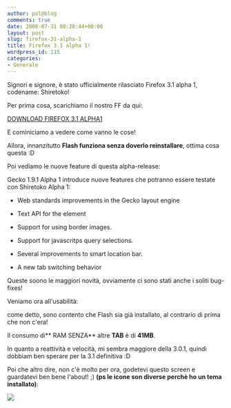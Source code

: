 ```yaml
---
author: pol@blog
comments: true
date: 2008-07-31 08:28:44+00:00
layout: post
slug: firefox-31-alpha-1
title: Firefox 3.1 alpha 1!
wordpress_id: 115
categories:
- Generale
---
```


Signori e signore, è stato ufficialmente rilasciato Firefox 3.1 alpha 1, codename: Shiretoko!

Per prima cosa, scarichiamo il nostro FF da qui:

[DOWNLOAD FIREFOX 3.1 ALPHA1](http://download.mozilla.org/?product=shiretoko-alpha1&os=linux&lang=en-US)

E cominiciamo a vedere come vanno le cose!

Allora, innanzitutto **Flash funziona senza doverlo reinstallare**, ottima cosa questa :D

Poi vediamo le nuove feature di questa alpha-release:

Gecko 1.9.1 Alpha 1 introduce nuove features che potranno essere testate con Shiretoko Alpha 1:



	
  * Web standards improvements in the Gecko layout engine

	
  * Text API for the <canvas> element

	
  * Support for using border images.

	
  * Support for javascritps query selections.

	
  * Several improvements to smart location bar.

	
  * A new tab switching behavior


Queste soono le maggiori novità, ovviamente ci sono stati anche i soliti bug-fixes!

Veniamo ora all'usabilità:

come detto, sono contento che Flash sia già installato, al contrario di prima che non c'era!

Il consumo di** RAM SENZA** altre **TAB** è di **41MB**.

In quanto a reattività e velocità, mi sembra maggiore della 3.0.1, quindi dobbiam ben sperare per la 3.1 definitiva :D

Poi che altro dire, non c'è molto per ora, godetevi questo screen e guardatevi ben bene l'about! ;) **(ps le icone son diverse perchè ho un tema installato)**:

[![](http://www.allfreeportal.com/imghost/thumbs/536059shiretoko.png)](http://www.allfreeportal.com/imghost/viewer.php?id=536059shiretoko.png)
